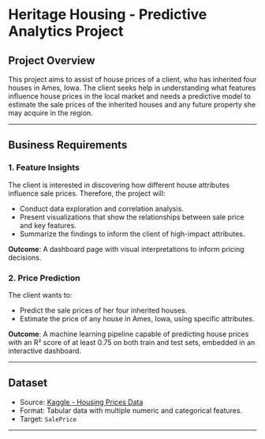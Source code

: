 
# Heritage Housing - Predictive Analytics Project

## Project Overview

This project aims to assist of house prices of  a client, who has inherited four houses in Ames, Iowa. The client seeks help in understanding what features influence house prices in the local market and needs a predictive model to estimate the sale prices of the inherited houses and any future property she may acquire in the region.

---

## Business Requirements

### 1. Feature Insights
The client is interested in discovering how different house attributes influence sale prices. Therefore, the project will:
- Conduct data exploration and correlation analysis.
- Present visualizations that show the relationships between sale price and key features.
- Summarize the findings to inform the client of high-impact attributes.

**Outcome**: A dashboard page with visual interpretations to inform pricing decisions.

### 2. Price Prediction
The client wants to:
- Predict the sale prices of her four inherited houses.
- Estimate the price of any house in Ames, Iowa, using specific attributes.

**Outcome**: A machine learning pipeline capable of predicting house prices with an R² score of at least 0.75 on both train and test sets, embedded in an interactive dashboard.

---

## Dataset
- Source: [Kaggle - Housing Prices Data](https://www.kaggle.com/codeinstitute/housing-prices-data)
- Format: Tabular data with multiple numeric and categorical features.
- Target: `SalePrice`

---

